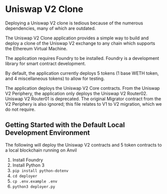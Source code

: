 # Uniswap V2 Clone

Deploying a Uniswap V2 clone is tedious because of the numerous dependencies, many of which are outdated.

The Uniswap V2 Clone application provides a simple way to build and deploy a clone of the Uniswap V2 exchange to any chain which supports the Ethereum Virtual Machine.

The application requires Foundry to be installed. Foundry is a development library for smart contract development.

By default, the application currently deploys 5 tokens (1 base WETH token, and 4 miscellaneous tokens) to allow for testing.

The application deploys the Uniswap V2 Core contracts. From the Uniswap V2 Periphery, the application only deploys the Uniswap V2 Router02. Uniswap V2 Router01 is deprecated. The original Migrator contract from the V2 Periphery is also ignored; this file relates to V1 to V2 migration, which we do not require.

## Getting Started with the Default Local Development Environment

The following will deploy the Uniswap V2 contracts and 5 token contracts to a local blockchain running on Anvil

1. Install Foundry
2. Install Python 3
3. `pip install python-dotenv`
4. `cd deployer`
5. `cp .env.example .env`
6. `python3 deployer.py`


